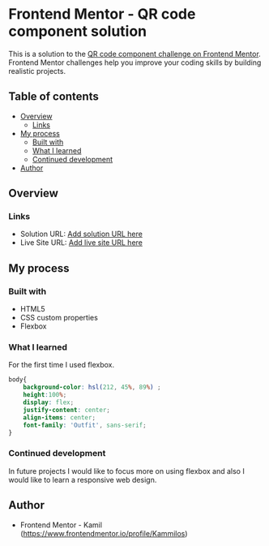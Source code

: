 # Frontend Mentor - QR code component solution

This is a solution to the [QR code component challenge on Frontend Mentor](https://www.frontendmentor.io/challenges/qr-code-component-iux_sIO_H). Frontend Mentor challenges help you improve your coding skills by building realistic projects.

## Table of contents

- [Overview](#overview)
  - [Links](#links)
- [My process](#my-process)
  - [Built with](#built-with)
  - [What I learned](#what-i-learned)
  - [Continued development](#continued-development)
- [Author](#author)

## Overview

### Links

- Solution URL: [Add solution URL here](https://your-solution-url.com)
- Live Site URL: [Add live site URL here](https://kammilos.github.io/QR-code-component/)

## My process

### Built with

- HTML5
- CSS custom properties
- Flexbox

### What I learned

For the first time I used flexbox.

```css
body{
    background-color: hsl(212, 45%, 89%) ;
    height:100%;
    display: flex;
    justify-content: center;
    align-items: center;
    font-family: 'Outfit', sans-serif;
}
```

### Continued development

In future projects I would like to focus more on using flexbox and also I would like to learn a responsive web design.

## Author

- Frontend Mentor - Kamil (https://www.frontendmentor.io/profile/Kammilos)
